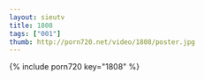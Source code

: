 ```yaml
--- 
layout: sieutv
title: 1808
tags: ["001"]
thumb: http://porn720.net/video/1808/poster.jpg
---
```

{% include porn720 key="1808" %} 
